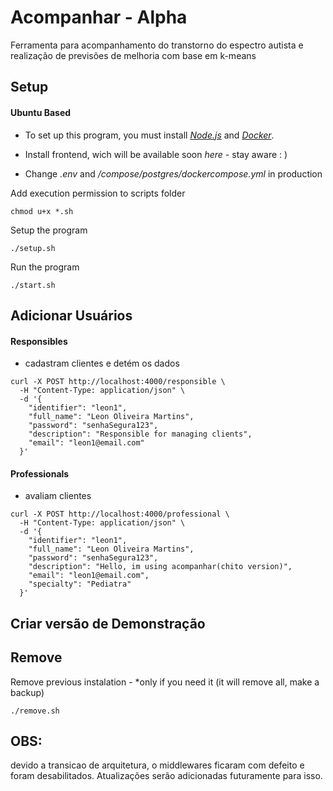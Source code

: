 # Acompanhar - Alpha

Ferramenta para acompanhamento do transtorno do espectro autista e realização de previsões de melhoria com base em k-means
## Setup 

#### Ubuntu Based

- To set up this program, you must install [_Node.js_](https://nodejs.org/) and [_Docker_](https://www.docker.com/).

- Install frontend, wich will be available soon _here_ - stay aware : )

- Change _.env_ and _/compose/postgres/dockercompose.yml_ in production

Add execution permission to scripts folder
```
chmod u+x *.sh
```

Setup the program
```
./setup.sh
```

Run the program
```
./start.sh
```

## Adicionar Usuários
#### Responsibles
- cadastram clientes e detém os dados
```
curl -X POST http://localhost:4000/responsible \
  -H "Content-Type: application/json" \
  -d '{
    "identifier": "leon1",
    "full_name": "Leon Oliveira Martins",
    "password": "senhaSegura123",
    "description": "Responsible for managing clients",
    "email": "leon1@email.com"
  }'

```
#### Professionals
- avaliam clientes
```
curl -X POST http://localhost:4000/professional \
  -H "Content-Type: application/json" \
  -d '{
    "identifier": "leon1",
    "full_name": "Leon Oliveira Martins",
    "password": "senhaSegura123",
    "description": "Hello, im using acompanhar(chito version)",
    "email": "leon1@email.com",
    "specialty": "Pediatra"
  }'

```
## Criar versão de Demonstração

## Remove
Remove previous instalation - *only if you need it (it will remove all, make a backup)
```
./remove.sh
```


## OBS:
devido a transicao de arquitetura, o middlewares ficaram com defeito e foram desabilitados.
Atualizações serão adicionadas futuramente para isso.



